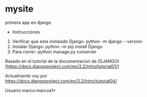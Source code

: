 # mysite
primera app en django


* Instrucciones

1. Verificar que esta instalado Django: python -m django --version
2. Instalar Django: python -m pip install Django
3. Para correr: python manage.py runserver


Basado en el tutorial de la documentacion de (DJANGO)[https://docs.djangoproject.com/en/3.2/intro/tutorial01/] 


Actualmente voy por https://docs.djangoproject.com/en/3.2/intro/tutorial04/

Usuario
marco:marcoa1*